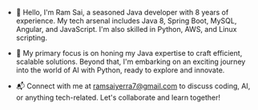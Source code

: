 - 👋 Hello, I'm Ram Sai, a seasoned Java developer with 8 years of experience. My tech arsenal includes Java 8, Spring Boot, MySQL, Angular, and JavaScript. I'm also skilled in Python, AWS, and Linux scripting.

- 🌟 My primary focus is on honing my Java expertise to craft efficient, scalable solutions. Beyond that, I'm embarking on an exciting journey into the world of AI with Python, ready to explore and innovate.

- 📬 Connect with me at ramsaiyerra7@gmail.com to discuss coding, AI, or anything tech-related. Let's collaborate and learn together!

